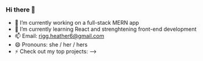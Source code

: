 ### Hi there 👋

- 🔭 I’m currently working on a full-stack MERN app
- 🌱 I’m currently learning React and strenghtening front-end development
- 📫 Email: rigg.heather6@gmail.com
- 😄 Pronouns: she / her / hers
- ⚡ Check out my top projects:
-->
